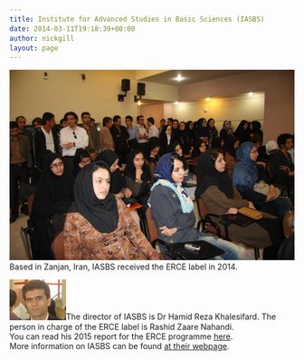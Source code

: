 ```yaml
---
title: Institute for Advanced Studies in Basic Sciences (IASBS)
date: 2014-03-11T19:18:39+00:00
author: nickgill
layout: page
---
```


<img src = "iasbs.jpg" style="width: 600px;" style="align: center"><br>
Based in Zanjan, Iran, IASBS received the ERCE label in 2014.

<img src="iasbs2.jpg" style="width: 100px;" style="align: left">The director of IASBS is Dr Hamid Reza Khalesifard. The person in charge of the ERCE label is Rashid Zaare Nahandi.<br> You can read his 2015 report for the ERCE programme <a href = "IASBS report 2015.pdf">here</a>. <br> More information on IASBS can be found <a href = "https://www.iasbs.ac.ir/index5ce7.html?ef=en">at their webpage</a>.


